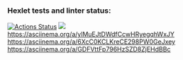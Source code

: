 ### Hexlet tests and linter status:
[![Actions Status](https://github.com/KorolevArtemiy/java-project-61/workflows/hexlet-check/badge.svg)](https://github.com/KorolevArtemiy/java-project-61/actions)
<a href="https://codeclimate.com/github/KorolevArtemiy/java-project-61/maintainability"><img src="https://api.codeclimate.com/v1/badges/0ae844f6b977712c5e08/maintainability" /></a>
https://asciinema.org/a/ylMuEJtDWdfCcwHRyegqhWxJY
https://asciinema.org/a/6XcC0KCLKreCE298PW0GeJxey
https://asciinema.org/a/GDFVttFp796HzSZD8ZjEHdBBc
